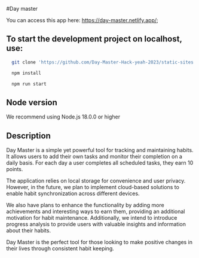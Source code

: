 #Day master

You can access this app here: https://day-master.netlify.app/;

## To start the development project on localhost, use:

```bash
  git clone 'https://github.com/Day-Master-Hack-yeah-2023/static-sites.git'
```
```bash
  npm install
```
```bash
  npm run start
```

## Node version

We recommend using Node.js 18.0.0 or higher

## Description

Day Master is a simple yet powerful tool for tracking and maintaining habits. It allows users to add their own tasks and monitor their completion on a daily basis. For each day a user completes all scheduled tasks, they earn 10 points.

The application relies on local storage for convenience and user privacy. However, in the future, we plan to implement cloud-based solutions to enable habit synchronization across different devices.

We also have plans to enhance the functionality by adding more achievements and interesting ways to earn them, providing an additional motivation for habit maintenance. Additionally, we intend to introduce progress analysis to provide users with valuable insights and information about their habits.

Day Master is the perfect tool for those looking to make positive changes in their lives through consistent habit keeping.







